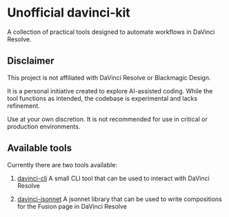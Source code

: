 # Unofficial davinci-kit

A collection of practical tools designed to automate workflows in DaVinci Resolve.

## Disclaimer

This project is not affiliated with DaVinci Resolve or Blackmagic Design.

It is a personal initiative created to explore AI-assisted coding.
While the tool functions as intended, the codebase is experimental and lacks refinement.

Use at your own discretion. It is not recommended for use in critical or production environments.

## Available tools

Currently there are two tools available:

1. [davinci-cli](davinci-cli/README.md)
   A small CLI tool that can be used to interact with DaVinci Resolve

2. [davinci-jsonnet](davinci-jsonnet/README.md)
   A jsonnet library that can be used to write compositions for the Fusion page in DaVinci Resolve
